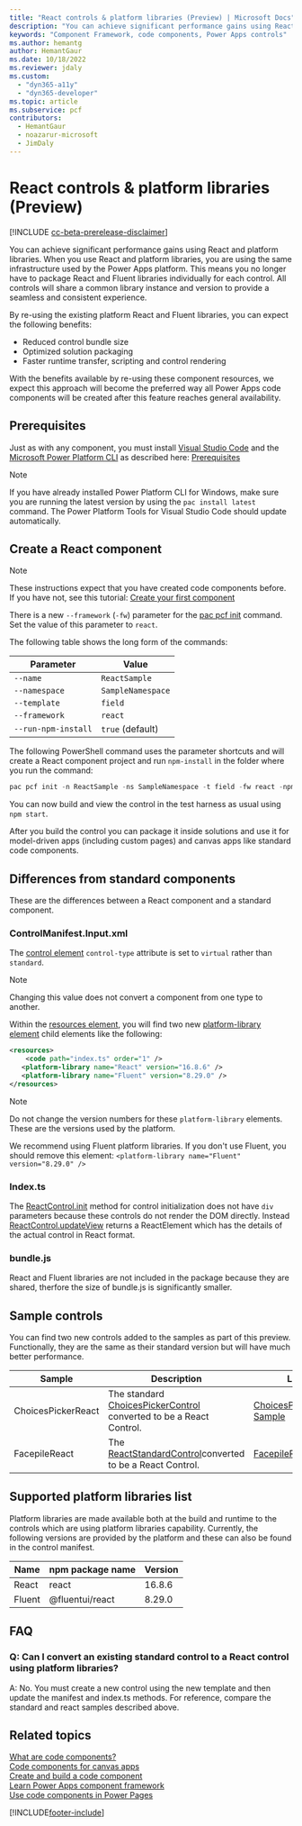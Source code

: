 ```yaml
---
title: "React controls & platform libraries (Preview) | Microsoft Docs"
description: "You can achieve significant performance gains using React and platform libraries. When you use React and platform libraries, you are using the same infrastructure used by the Power Apps platform. This means you no longer have to package React and Fluent packages individually for each control."
keywords: "Component Framework, code components, Power Apps controls"
ms.author: hemantg
author: HemantGaur
ms.date: 10/18/2022
ms.reviewer: jdaly
ms.custom:
  - "dyn365-a11y"
  - "dyn365-developer"
ms.topic: article
ms.subservice: pcf
contributors:
  - HemantGaur
  - noazarur-microsoft
  - JimDaly
---
```


# React controls & platform libraries (Preview)

[!INCLUDE [cc-beta-prerelease-disclaimer](../../includes/cc-beta-prerelease-disclaimer.md)]

You can achieve significant performance gains using React and platform libraries. When you use React and platform libraries, you are using the same infrastructure used by the Power Apps platform. This means you no longer have to package React and Fluent libraries individually for each control. All controls will share a common library instance and version to provide a seamless and consistent experience.

By re-using the existing platform React and Fluent libraries, you can expect the following benefits:

- Reduced control bundle size
- Optimized solution packaging
- Faster runtime transfer, scripting and control rendering

With the benefits available by re-using these component resources, we expect this approach will become the preferred way all Power Apps code components will be created after this feature reaches general availability.

## Prerequisites

Just as with any component, you must install [Visual Studio Code](https://code.visualstudio.com/Download) and the [Microsoft Power Platform CLI](../data-platform/powerapps-cli.md#install-microsoft-power-platform-cli) as described here: [Prerequisites](implementing-controls-using-typescript.md#prerequisites)

> [!NOTE]
> If you have already installed Power Platform CLI for Windows, make sure you are running the latest version by using the `pac install latest` command.
> The Power Platform Tools for Visual Studio Code should update automatically.

## Create a React component

> [!NOTE]
> These instructions expect that you have created code components before. If you have not, see this tutorial: [Create your first component](implementing-controls-using-typescript.md)

There is a new `--framework` (`-fw`) parameter for the [pac pcf init](/power-platform/developer/cli/reference/pcf#pac-pcf-init) command. Set the value of this parameter to `react`.

The following table shows the long form of the commands:

| Parameter           | Value             |
| ------------------- | ----------------- |
| `--name`            | `ReactSample`     |
| `--namespace`       | `SampleNamespace` |
| `--template`        | `field`           |
| `--framework`       | `react`           |
| `--run-npm-install` | `true` (default)  |

The following PowerShell command uses the parameter shortcuts and will create a React component project and run `npm-install` in the folder where you run the command:

```powershell
pac pcf init -n ReactSample -ns SampleNamespace -t field -fw react -npm
```

You can now build and view the control in the test harness as usual using `npm start`.

After you build the control you can package it inside solutions and use it for model-driven apps (including custom pages) and canvas apps like standard code components.

## Differences from standard components

These are the differences between a React component and a standard component.

### ControlManifest.Input.xml

The [control element](manifest-schema-reference/control.md) `control-type` attribute is set to `virtual` rather than `standard`.

> [!NOTE]
> Changing this value does not convert a component from one type to another.

Within the [resources element](manifest-schema-reference/resources.md), you will find two new [platform-library element](manifest-schema-reference/platform-library.md) child elements like the following:

```xml
<resources>
    <code path="index.ts" order="1" />
   <platform-library name="React" version="16.8.6" />
   <platform-library name="Fluent" version="8.29.0" />
</resources>
```

> [!NOTE]
> Do not change the version numbers for these `platform-library` elements. These are the versions used by the platform.

We recommend using Fluent platform libraries. If you don't use Fluent, you should remove this element: `<platform-library name="Fluent" version="8.29.0" />`

### Index.ts

The [ReactControl.init](reference/react-control/init.md) method for control initialization does not have `div` parameters because these controls do not render the DOM directly. Instead [ReactControl.updateView](reference/react-control/updateview.md) returns a ReactElement which has the details of the actual control in React format.

### bundle.js

React and Fluent libraries are not included in the package because they are shared, therfore the size of bundle.js is significantly smaller.

## Sample controls

You can find two new controls added to the samples as part of this preview. Functionally, they are the same as their standard version but will have much better performance.

|Sample |Description|Link|
|---------|---------|---------|
|ChoicesPickerReact|The standard [ChoicesPickerControl](https://github.com/microsoft/PowerApps-Samples/tree/master/component-framework/ChoicesPickerControl) converted to be a React Control. |[ChoicesPickerReact Sample](https://github.com/microsoft/PowerApps-Samples/tree/master/component-framework/ChoicesPickerReactControl)|
|FacepileReact|The [ReactStandardControl](https://github.com/microsoft/PowerApps-Samples/tree/master/component-framework/ReactStandardControl)converted to be a React Control.|[FacepileReact](https://github.com/microsoft/PowerApps-Samples/tree/master/component-framework/FacepileReactControl)|

## Supported platform libraries list

Platform libraries are made available both at the build and runtime to the controls which are using platform libraries capability. Currently, the following versions are provided by the platform and these can also be found in the control manifest.

| Name   | npm package name | Version |
| ------ | ---------------- | ------- |
| React  | react            | 16.8.6  |
| Fluent | @fluentui/react  | 8.29.0  |

## FAQ

### Q: Can I convert an existing standard control to a React control using platform libraries?

A: No. You must create a new control using the new template and then update the manifest and index.ts methods. For reference, compare the standard and react samples described above.

## Related topics

[What are code components?](custom-controls-overview.md)<br/>
[Code components for canvas apps](component-framework-for-canvas-apps.md)<br/>
[Create and build a code component](create-custom-controls-using-pcf.md)<br/>
[Learn Power Apps component framework](/training/paths/use-power-apps-component-framework)<br/>
[Use code components in Power Pages](../../maker/portals/component-framework.md)

[!INCLUDE[footer-include](../../includes/footer-banner.md)]
